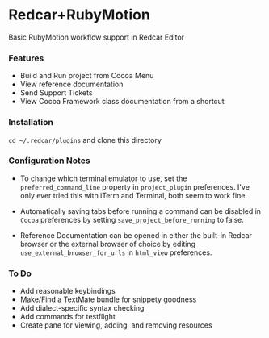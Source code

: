 Redcar+RubyMotion
=================

Basic RubyMotion workflow support in Redcar Editor

### Features

- Build and Run project from Cocoa Menu
- View reference documentation
- Send Support Tickets
- View Cocoa Framework class documentation from a shortcut

### Installation

`cd ~/.redcar/plugins` and clone this directory

### Configuration Notes

- To change which terminal emulator to use, set the `preferred_command_line` property in `project_plugin` preferences. I've only ever tried this with iTerm and Terminal, both seem to work fine.

- Automatically saving tabs before running a command can be disabled in `Cocoa` preferences by setting `save_project_before_running` to false.

- Reference Documentation can be opened in either the built-in Redcar browser or the external browser of choice by editing `use_external_browser_for_urls` in `html_view` preferences.

### To Do

- Add reasonable keybindings
- Make/Find a TextMate bundle for snippety goodness
- Add dialect-specific syntax checking
- Add commands for testflight
- Create pane for viewing, adding, and removing resources